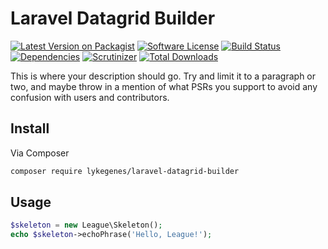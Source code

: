 # Laravel Datagrid Builder

[![Latest Version on Packagist][ico-version]][link-packagist]
[![Software License][ico-license]](LICENSE.md)
[![Build Status][ico-travis]][link-travis]
[![Dependencies][ico-versioneye]][link-versioneye]
[![Scrutinizer][ico-scrutinizer]][link-scrutinizer]
[![Total Downloads][ico-downloads]][link-downloads]

This is where your description should go. Try and limit it to a paragraph or two, and maybe throw in a mention of what
PSRs you support to avoid any confusion with users and contributors.

## Install

Via Composer

``` bash
composer require lykegenes/laravel-datagrid-builder
```

## Usage

``` php
$skeleton = new League\Skeleton();
echo $skeleton->echoPhrase('Hello, League!');
```

[ico-version]: https://img.shields.io/packagist/v/lykegenes/laravel-datagrid-builder.svg?style=flat-square
[ico-license]: https://img.shields.io/badge/license-MIT-brightgreen.svg?style=flat-square
[ico-travis]: https://img.shields.io/travis/Lykegenes/laravel-datagrid-builder.svg?style=flat-square
[ico-scrutinizer]: https://img.shields.io/scrutinizer/g/Lykegenes/laravel-datagrid-builder.svg?style=flat-square
[ico-versioneye]: https://img.shields.io/versioneye/d/php/lykegenes:laravel-datagrid-builder.svg?style=flat-square
[ico-downloads]: https://img.shields.io/packagist/dt/lykegenes/laravel-datagrid-builder.svg?style=flat-square

[link-packagist]: https://packagist.org/packages/lykegenes/laravel-datagrid-builder
[link-travis]: https://travis-ci.org/Lykegenes/laravel-datagrid-builder
[link-scrutinizer]: https://scrutinizer-ci.com/g/Lykegenes/laravel-datagrid-builder/
[link-versioneye]: https://www.versioneye.com/php/lykegenes:laravel-datagrid-builder
[link-downloads]: https://packagist.org/packages/lykegenes/laravel-datagrid-builder
[link-author]: https://github.com/Lykegenes
[link-contributors]: ../../contributors
